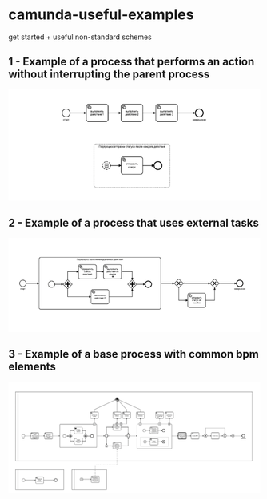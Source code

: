 # camunda-useful-examples
get started + useful non-standard schemes

## 1 - Example of a process that performs an action without interrupting the parent process

![plot](./readme_images/event-sub-process-example.png)


## 2 - Example of a process that uses external tasks

![plot](./readme_images/external-task-example.png)


## 3 - Example of a base process with common bpm elements

![plot](./readme_images/process-element-example.png)
